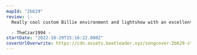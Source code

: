 ```yaml
---
mapId: "2b629"
review: |-
  Really cool custom Billie environment and lightshow with an excellent use of walls and patterns to keep you engaged on all diffs. Although there's some heavy window usage in the Expert+ difficulty, the patterns still felt great and fitting. Nice job, Phoenix!

  - TheCzar1994 -
startDate: "2022-10-29T15:16:22.000Z"
coverUrlOverwrite: https://cdn.assets.beatleader.xyz/songcover-2b629-stars.jpg
---
```

